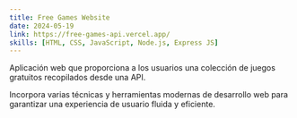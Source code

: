 ```yaml
---
title: Free Games Website
date: 2024-05-19
link: https://free-games-api.vercel.app/
skills: [HTML, CSS, JavaScript, Node.js, Express JS]
---
```


Aplicación web que proporciona a los usuarios una colección de juegos gratuitos recopilados desde una API.

Incorpora varias técnicas y herramientas modernas de desarrollo web para garantizar una experiencia de usuario fluida y eficiente.
